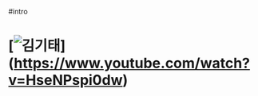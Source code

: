 #intro

# [![김기태](http://img.yonhapnews.co.kr/photo/yna/YH/2016/08/30/PYH2016083014570005400_P2.jpg)] (https://www.youtube.com/watch?v=HseNPspi0dw)

